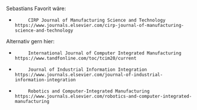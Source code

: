 Sebastians Favorit wäre:
-          CIRP Journal of Manufacturing Science and Technology https://www.journals.elsevier.com/cirp-journal-of-manufacturing-science-and-technology
 
Alternativ gern hier:
-          International Journal of Computer Integrated Manufacturing https://www.tandfonline.com/toc/tcim20/current
-          Journal of Industrial Information Integration https://www.journals.elsevier.com/journal-of-industrial-information-integration
-          Robotics and Computer-Integrated Manufacturing https://www.journals.elsevier.com/robotics-and-computer-integrated-manufacturing
